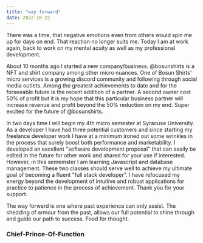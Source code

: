 ```yaml
---
title: "way forward"
date: 2022-10-22
---
```


  There was a time, that negative emotions even from others would spin me up for days on end. That reaction no longer suits me. Today I am at work again, back to work on my mental acuity as well as my professional development. <br>

  About 10 months ago I started a new company/business. @bosunshirts is a NFT and shirt company among other micro nuances. One of Bosun Shirts' micro services is a growing discord community and following through social media outlets. Among the greatest achievements to date and for the forseeable future is the recent addition of a partner. A second owner cost 50% of profit but it is my hope that this particular business partner will increase revenue and profit beyond the 50% reduction on my end. Super excited for the future of @bosunshirts. <br>

  In two days time I will begin my 4th micro semester at Syracuse University. As a developer I have had three potential customers and since starting my freelance developer work I have at a minimum ironed out some wrinkles in the process that surely boost both performance and marketability. I developed an excellent "software development proposal" that can easily be edited in the future for other work and shared for your use if interested. However, in this sememster I am learning Javascript and database management. These two classes should serve well to achieve my ultimate goal of becoming a fluent "full stack developer". I have refocused my energy beyond the development of intuitive and robust applications for practice to patience in the process of achievement. Thank you for your support. <br>

The way forward is one where past experience can only assist. The shedding of armour from the past, allows our full potential to shine through and guide our path to success. Food for thought. <br>

### Chief-Prince-Of-Function
